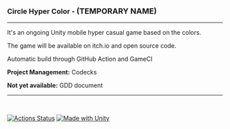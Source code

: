 ### Circle Hyper Color - <font size=4> (TEMPORARY NAME)</font> 
---

It's an ongoing Unity mobile hyper casual game based on the colors.

The game will be available on itch.io and open source code.

Automatic build through GitHub Action and GameCI

**Project Management:** Codecks

**Not yet available:** GDD document

---


<br>

[![Actions Status](https://github.com/simpetr/CircleHyperColor/actions/workflows/build.yml/badge.svg)](https://github.com/simpetr/CircleHyperColor/actions/workflows/build.yml)
[![Made with Unity](https://img.shields.io/badge/Made%20with-Unity-57b9d3.svg?style=flat&logo=unity)](https://unity3d.com)
